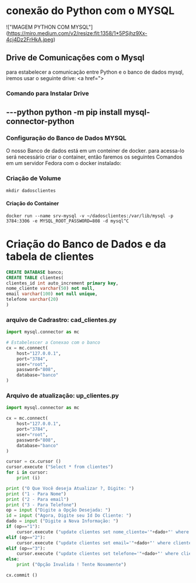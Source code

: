 # conexão do Python com o MYSQL

!["IMAGEM PYTHON COM MYSQL"] (https://miro.medium.com/v2/resize:fit:1358/1*5PSjhz9Xx-4cj4Dz2FrHkA.jpeg)

## Drive de Comunicações com o Mysql
para estabelecer a comunicação entre Python e o banco de dados mysql,
iremos usar o seguinte drive:
<a href="></a>

### Comando para Instalar Drive
---python
   python -m pip install mysql-connector-python
---

### Configuração do Banco de Dados MYSQL
O nosso Banco de dados está em um conteiner de docker. para acessa-lo será necessário criar o
container, então faremos os seguintes Comandos em um servidor Fedora com o docker instalado:

### Criação de Volume
```shell
mkdir dadosclientes
```

#### Criação do Container
```shell
docker run --name srv-mysql -v ~/dadosclientes:/var/lib/mysql -p 3784:3306 -e MYSQL_ROOT_PASSWORD=808 -d mysql^C
```

# Criação do Banco de Dados e da tabela de clientes
```sql
CREATE DATABASE banco;
CREATE TABLE clientes(
clientes_id int auto_increment primary key,
nome_cliente varchar(50) not null,
email varchar(100) not null unique,
telefone varchar(20)
)

```
### arquivo de Cadrastro: cad_clientes.py

```python
import mysql.connector as mc

# Estabelescer a Conexao com o banco
cx = mc.connect(
    host="127.0.0.1",
    port="3784",
    user="root",
    password="808",
    database="banco"
)
```
### Arquivo de atualização: up_clientes.py
```python
import mysql.connector as mc

cx = mc.connect(
    host="127.0.0.1",
    port="3784",
    user="root",
    password="808",
    database="banco"
)

cursor = cx.cursor ()
cursor.execute ("Select * from clientes")
for i in cursor:
    print (i)

print ("O Que Você deseja Atualizar ?, Digite: ")
print ("1 - Para Nome")
print ("2 - Para email")
print ("3 - Para Telefone")
op = input ("Digite a Opção Desejada: ")
id = input ("Agora, Digite seu Id Do Cliente: ")
dado = input ("Digite a Nova Informação: ")
if (op=="1"):
    cursor.execute ("update clientes set nome_cliente='"+dado+"' where clientes_id="+id)
elif (op=="2"):
    cursor.execute ("update clientes set email='"+dado+"' where clientes_id="+id)
elif (op=="3"):
    cursor.execute ("update clientes set telefone='"+dado+"' where clientes_id="+id)
else:
    print ("Opção Invalida ! Tente Novamente")

cx.commit ()
